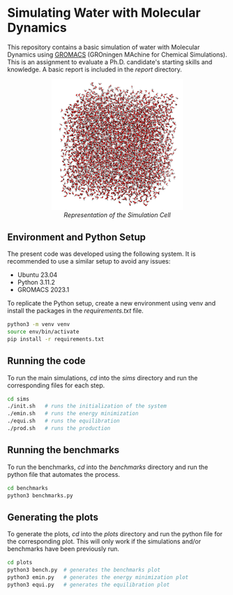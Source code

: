 # Simulating Water with Molecular Dynamics

This repository contains a basic simulation of water with Molecular Dynamics using [GROMACS](https://www.gromacs.org/) (GROningen MAchine for Chemical Simulations). This is an assignment to evaluate a Ph.D. candidate's starting skills and knowledge. A basic report is included in the *report* directory.

<p align="center">
<img src="figures/cell.png" alt="Simulation Cell" width="300"/> </br>
<em>Representation of the Simulation Cell</em>
</p>

## Environment and Python Setup

The present code was developed using the following system. It is recommended to use a similar setup to avoid any issues:

* Ubuntu 23.04
* Python 3.11.2
* GROMACS 2023.1

To replicate the Python setup, create a new environment using venv and install the packages in the *requirements.txt* file.

```bash
python3 -m venv venv
source env/bin/activate
pip install -r requirements.txt
```

## Running the code

To run the main simulations, *cd* into the *sims* directory and run the corresponding files for each step.

```bash
cd sims
./init.sh   # runs the initialization of the system
./emin.sh   # runs the energy minimization
./equi.sh   # runs the equilibration
./prod.sh   # runs the production
```

## Running the benchmarks

To run the benchmarks, *cd* into the *benchmarks* directory and run the python file that automates the process.

```bash
cd benchmarks
python3 benchmarks.py
```

## Generating the plots

To generate the plots, *cd* into the *plots* directory and run the python file for the corresponding plot. This will only work if the simulations and/or benchmarks have been previously run.

```bash
cd plots
python3 bench.py  # generates the benchmarks plot
python3 emin.py   # generates the energy minimization plot
python3 equi.py   # generates the equilibration plot
```
